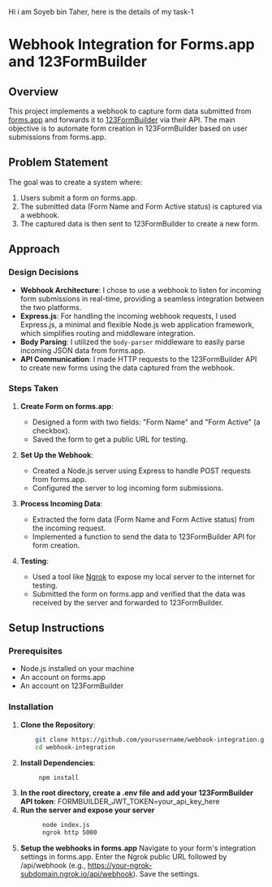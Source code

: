Hi i am Soyeb bin Taher, here is the details of my task-1
# Webhook Integration for Forms.app and 123FormBuilder

## Overview

This project implements a webhook to capture form data submitted from [forms.app](https://forms.app/) and forwards it to [123FormBuilder](https://www.123formbuilder.com/) via their API. The main objective is to automate form creation in 123FormBuilder based on user submissions from forms.app.

## Problem Statement

The goal was to create a system where:
1. Users submit a form on forms.app.
2. The submitted data (Form Name and Form Active status) is captured via a webhook.
3. The captured data is then sent to 123FormBuilder to create a new form.

## Approach

### Design Decisions
- **Webhook Architecture**: I chose to use a webhook to listen for incoming form submissions in real-time, providing a seamless integration between the two platforms.
- **Express.js**: For handling the incoming webhook requests, I used Express.js, a minimal and flexible Node.js web application framework, which simplifies routing and middleware integration.
- **Body Parsing**: I utilized the `body-parser` middleware to easily parse incoming JSON data from forms.app.
- **API Communication**: I made HTTP requests to the 123FormBuilder API to create new forms using the data captured from the webhook.

### Steps Taken
1. **Create Form on forms.app**:
   - Designed a form with two fields: "Form Name" and "Form Active" (a checkbox).
   - Saved the form to get a public URL for testing.

2. **Set Up the Webhook**:
   - Created a Node.js server using Express to handle POST requests from forms.app.
   - Configured the server to log incoming form submissions.

3. **Process Incoming Data**:
   - Extracted the form data (Form Name and Form Active status) from the incoming request.
   - Implemented a function to send the data to 123FormBuilder API for form creation.

4. **Testing**:
   - Used a tool like [Ngrok](https://ngrok.com/) to expose my local server to the internet for testing.
   - Submitted the form on forms.app and verified that the data was received by the server and forwarded to 123FormBuilder.

## Setup Instructions

### Prerequisites
- Node.js installed on your machine
- An account on forms.app
- An account on 123FormBuilder

### Installation

1. **Clone the Repository**:
   ```bash
       git clone https://github.com/yourusername/webhook-integration.git
       cd webhook-integration
2. **Install Dependencies**:
   ```bash
        npm install
3. **In the root directory, create a .env file and add your 123FormBuilder API token**:
      FORMBUILDER_JWT_TOKEN=your_api_key_here
4. **Run the server and expose your server**
   ```bash
         node index.js
         ngrok http 5000

5. **Setup the webhooks in forms.app** 
      Navigate to your form's integration settings in forms.app.
      Enter the Ngrok public URL followed by /api/webhook (e.g., https://your-ngrok-subdomain.ngrok.io/api/webhook).
      Save the settings.
